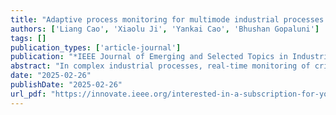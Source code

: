 ```yaml
---
title: "Adaptive process monitoring for multimode industrial processes through machine learning"
authors: ['Liang Cao', 'Xiaolu Ji', 'Yankai Cao', 'Bhushan Gopaluni']
tags: []
publication_types: ['article-journal']
publication: "*IEEE Journal of Emerging and Selected Topics in Industrial Electronics, 1-9*"
abstract: "In complex industrial processes, real-time monitoring of critical variables is essential for ensuring operational safety and efficiency. Traditional process monitoring models often struggle with processes characterized by multiple operating modes, leading to decreased prediction accuracy and reliability. Existing methods typically require prior knowledge of the number of operating modes and cannot adapt to new modes that emerge over time, limiting their applicability in dynamic industrial environments. To address these challenges, we propose an adaptive process monitoring framework that automatically identifies operating modes using change point detection and classifies data using Gaussian mixture models. Specialized sub-soft sensor models are then constructed for each identified mode. This approach eliminates the need for prior knowledge of operating modes and enables the system to adapt to new operating conditions in real time. The effectiveness of the proposed methodology is demonstrated through a case study on the fluid catalytic cracking unit at the Parkland Refinery. The results show that our adaptive segmented model achieves an RMSE of 2.645 and an R2 of 0.819, significantly outperforming the non-segmented model with an RMSE of 5.037 and a negative R2 of -0.597. This adaptive framework enhances operational safety and efficiency by providing a robust and flexible monitoring solution for dynamically changing industrial processes."
date: "2025-02-26"
publishDate: "2025-02-26"
url_pdf: "https://innovate.ieee.org/interested-in-a-subscription-for-your-organization/?LT=XPLLG_XPL_2022_SUB_SignIn_Purchase"
---
```

